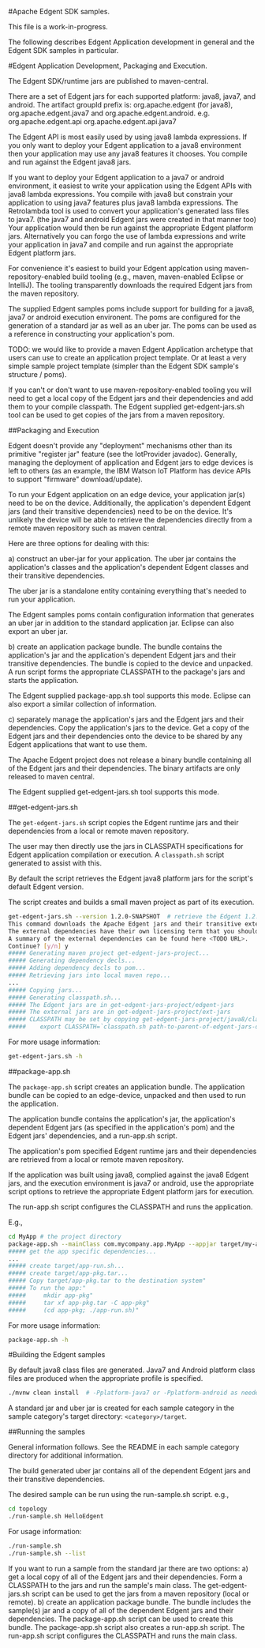 <!--
  Licensed to the Apache Software Foundation (ASF) under one or more
  contributor license agreements.  See the NOTICE file distributed with
  this work for additional information regarding copyright ownership.
  The ASF licenses this file to You under the Apache License, Version 2.0
  (the "License"); you may not use this file except in compliance with
  the License.  You may obtain a copy of the License at

      http://www.apache.org/licenses/LICENSE-2.0

  Unless required by applicable law or agreed to in writing, software
  distributed under the License is distributed on an "AS IS" BASIS,
  WITHOUT WARRANTIES OR CONDITIONS OF ANY KIND, either express or implied.
  See the License for the specific language governing permissions and
  limitations under the License.
-->
#Apache Edgent SDK samples.

This file is a work-in-progress.

The following describes Edgent Application development in general
and the Edgent SDK samples in particular.

#Edgent Application Development, Packaging and Execution.

The Edgent SDK/runtime jars are published to maven-central.
  
There are a set of Edgent jars for each supported platform: java8, java7, and android.
The artifact groupId prefix is: org.apache.edgent (for java8),
org.apache.edgent.java7 and org.apache.edgent.android.  e.g.
    org.apache.edgent.api  org.apache.edgent.api.java7

The Edgent API is most easily used by using java8 lambda expressions.
If you only want to deploy your Edgent application to a java8 environment
then your application may use any java8 features it chooses.  You compile
and run against the Edgent java8 jars.

If you want to deploy your Edgent application to a java7 or android
environment, it easiest to write your application using the Edgent APIs
with java8 lambda expressions.  You compile with java8 but constrain 
your application to using java7 features plus java8 lambda expressions.
The Retrolambda tool is used to convert your application's generated 
lass files to java7.
(the java7 and android Edgent jars were created in that manner too)
Your application would then be run against the appropriate
Edgent platform jars. Alternatively you can forgo the use of lambda
expressions and write your application in java7 and compile
and run against the appropriate Edgent platform jars.

For convenience it's easiest to build your Edgent applcation using 
maven-repository-enabled build tooling (e.g., maven, maven-enabled
Eclipse or IntelliJ).  The tooling transparently downloads the 
required Edgent jars from the maven repository.

The supplied Edgent samples poms include support for building for
a java8, java7 or android execution environent. The poms are
configured for the generation of a standard jar as well as an
uber jar.  The poms can be used as a reference in constructing 
your application's pom.

TODO: we would like to provide a maven Edgent Application archetype
that users can use to create an application project template.
Or at least a very simple sample project template (simpler than
the Edgent SDK sample's structure / poms).

If you can't or don't want to use maven-repository-enabled tooling
you will need to get a local copy of the Edgent jars and their
dependencies and add them to your compile classpath.
The Edgent supplied get-edgent-jars.sh tool can be used to
get copies of the jars from a maven repository.


##Packaging and Execution

Edgent doesn't provide any "deployment" mechanisms other than its primitive
"register jar" feature (see the IotProvider javadoc).  Generally, managing
the deployment of application and Edgent jars to edge devices is left to 
others (as an example, the IBM Watson IoT Platform has device APIs to
support "firmware" download/update).

To run your Edgent application on an edge device, your application
jar(s) need to be on the device.  Additionally, the application's 
dependent Edgent jars (and their transitive dependencies) need to
be on the device.  It's unlikely the device will be able to retrieve
the dependencies directly from a remote maven repository such as
maven central.

Here are three options for dealing with this:

a) construct an uber-jar for your application.
   The uber jar contains the application's classes and
   the application's dependent Edgent classes and their
   transitive dependencies.

   The uber jar is a standalone entity containing
   everything that's needed to run your application.

   The Edgent samples poms contain configuration information
   that generates an uber jar in addition to the standard
   application jar.  Eclipse can also export an uber jar.

b) create an application package bundle.
   The bundle contains the application's jar
   and the application's dependent Edgent jars and their
   transitive dependencies.
   The bundle is copied to the device and unpacked.
   A run script forms the appropriate CLASSPATH
   to the package's jars and starts the application.

   The Edgent supplied package-app.sh tool supports this mode.
   Eclipse can also export a similar collection
   of information.

c) separately manage the application's jars and the
   Edgent jars and their dependencies.
   Copy the application's jars to the device.
   Get a copy of the Edgent jars and their dependencies
   onto the device to be shared by any Edgent applications
   that want to use them.

   The Apache Edgent project does not release a
   binary bundle containing all of the Edgent jars
   and their dependencies.  The binary artifacts
   are only released to maven central.

   The Edgent supplied get-edgent-jars.sh tool supports this mode.
   
##get-edgent-jars.sh

The `get-edgent-jars.sh` script copies the Edgent runtime jars and their
dependencies from a local or remote maven repository.

The user may then directly use the jars in CLASSPATH specifications
for Edgent application compilation or execution.
A `classpath.sh` script generated to assist with this.

By default the script retrieves the Edgent java8 platform jars for the
script's default Edgent version.

The script creates and builds a small maven project as
part of its execution.

```sh
get-edgent-jars.sh --version 1.2.0-SNAPSHOT  # retrieve the Edgent 1.2.0-SNAPSHOT java8 jars
This command downloads the Apache Edgent jars and their transitive external dependencies.
The external dependencies have their own licensing term that you should review.
A summary of the external dependencies can be found here <TODO URL>.
Continue? [y/n] y
##### Generating maven project get-edgent-jars-project...
##### Generating dependency decls...
##### Adding dependency decls to pom...
##### Retrieving jars into local maven repo...
...
##### Copying jars...
##### Generating classpath.sh...
##### The Edgent jars are in get-edgent-jars-project/edgent-jars
##### The external jars are in get-edgent-jars-project/ext-jars
##### CLASSPATH may be set by copying get-edgent-jars-project/java8/classpath.sh and using it like:
#####    export CLASSPATH=`classpath.sh path-to-parent-of-edgent-jars-dir`
```

For more usage information:

```sh
get-edgent-jars.sh -h
```

##package-app.sh

The `package-app.sh` script creates an application bundle.
The application bundle can be copied to an edge-device,
unpacked and then used to run the application.

The application bundle contains the application's jar,
the application's dependent Edgent jars (as specified in
the application's pom) and the Edgent jars' dependencies,
and a run-app.sh script.

The application's pom specified Edgent runtime jars and 
their dependencies are retrieved from a local or remote
maven repository.

If the application was built using java8, complied against
the java8 Edgent jars, and the execution environment is
java7 or android, use the appropriate script options
to retrieve the appropriate Edgent platform jars for
execution.

The run-app.sh script configures the CLASSPATH and runs
the application.

E.g.,

```sh
cd MyApp # the project directory
package-app.sh --mainClass com.mycompany.app.MyApp --appjar target/my-app-1.0-SNAPSHOT.jar
##### get the app specific dependencies...
...
##### create target/app-run.sh...
##### create target/app-pkg.tar...
##### Copy target/app-pkg.tar to the destination system"
##### To run the app:"
#####     mkdir app-pkg"
#####     tar xf app-pkg.tar -C app-pkg"
#####     (cd app-pkg; ./app-run.sh)"
```

For more usage information:

```sh
package-app.sh -h
```

#Building the Edgent samples

By default java8 class files are generated.
Java7 and Android platform class files are produced when the appropriate
profile is specified.

```sh
./mvnw clean install  # -Pplatform-java7 or -Pplatform-android as needed
```

A standard jar and uber jar is created for each sample category
in the sample category's target directory: `<category>/target`.


##Running the samples

General information follows. See the README in each sample category
directory for additional information.

The build generated uber jar contains all of the dependent 
Edgent jars and their transitive dependencies.

The desired sample can be run using the run-sample.sh script. e.g.,

```sh
cd topology
./run-sample.sh HelloEdgent
```

For usage information:

```sh
./run-sample.sh
./run-sample.sh --list
```

If you want to run a sample from the standard jar there are two options:
a) get a local copy of all of the Edgent jars and their dependencies.
   Form a CLASSPATH to the jars and run the sample's main class.
   The get-edgent-jars.sh script can be used to get the jars from
   a maven repository (local or remote).
b) create an application package bundle.  The bundle includes the
   sample(s) jar and a copy of all of the dependent Edgent jars
   and their dependencies.  The package-app.sh script can be
   used to create this bundle.
   The package-app.sh script also creates a run-app.sh script.
   The run-app.sh script configures the CLASSPATH and runs the main class.
